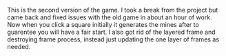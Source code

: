 This is the second version of the game.
I took a break from the project but came back and fixed issues with the old game in about an hour of work.
Now when you click a square initially it generates the mines after to guarentee you will have a fair start.
I also got rid of the layered frame and destroying frame process, instead just updating the one layer of frames as needed.
